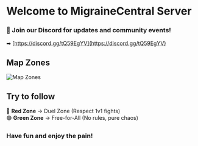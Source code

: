 # Welcome to MigraineCentral Server

### 🔗 Join our Discord for updates and community events!  
➡ [https://discord.gg/tQ59EgYV](https://discord.gg/tQ59EgYV)

## Map Zones  
![Map Zones](https://i.ibb.co/Bp5S0Mb/image.png)

## Try to follow  
🔴 **Red Zone** → Duel Zone (Respect 1v1 fights)  
🟢 **Green Zone** → Free-for-All (No rules, pure chaos)  

### Have fun and enjoy the pain!  
